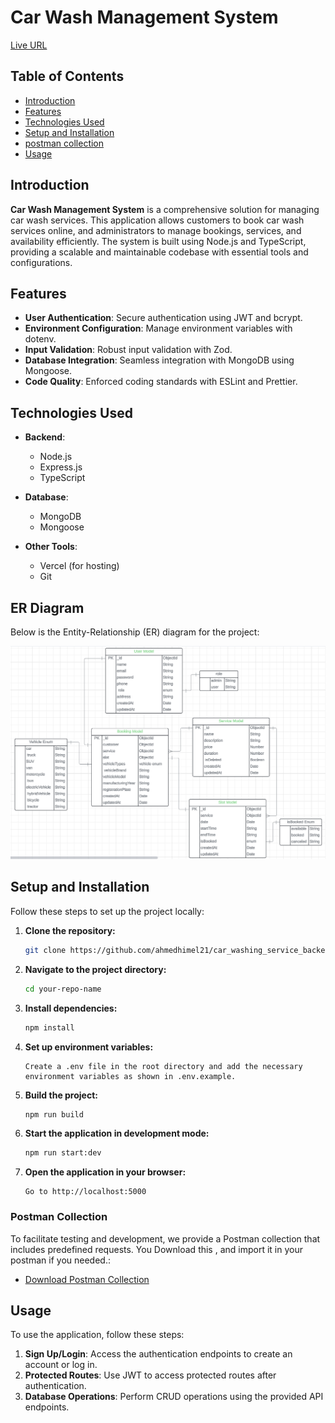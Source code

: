 # Car Wash Management System

[Live URL](https://your-new-vercel-live-url.com)

## Table of Contents

- [Introduction](#introduction)
- [Features](#features)
- [Technologies Used](#technologies-used)
- [Setup and Installation](#setup-and-installation)
- [postman collection](#postman-Collection)
- [Usage](#usage)

## Introduction

**Car Wash Management System** is a comprehensive solution for managing car wash services. This application allows customers to book car wash services online, and administrators to manage bookings, services, and availability efficiently. The system is built using Node.js and TypeScript, providing a scalable and maintainable codebase with essential tools and configurations.

## Features

- **User Authentication**: Secure authentication using JWT and bcrypt.
- **Environment Configuration**: Manage environment variables with dotenv.
- **Input Validation**: Robust input validation with Zod.
- **Database Integration**: Seamless integration with MongoDB using Mongoose.
- **Code Quality**: Enforced coding standards with ESLint and Prettier.

## Technologies Used

- **Backend**:

  - Node.js
  - Express.js
  - TypeScript

- **Database**:

  - MongoDB
  - Mongoose

- **Other Tools**:
  - Vercel (for hosting)
  - Git

## ER Diagram

Below is the Entity-Relationship (ER) diagram for the project:

![ER Diagram](./ERDiagram.png)

## Setup and Installation

Follow these steps to set up the project locally:

1. **Clone the repository:**
   ```sh
   git clone https://github.com/ahmedhimel21/car_washing_service_backend
   ```
2. **Navigate to the project directory:**
   ```sh
   cd your-repo-name
   ```
3. **Install dependencies:**
   ```sh
   npm install
   ```
4. **Set up environment variables:**
   ```
   Create a .env file in the root directory and add the necessary environment variables as shown in .env.example.
   ```
5. **Build the project:**
   ```sh
   npm run build
   ```
6. **Start the application in development mode:**
   ```sh
   npm run start:dev
   ```
7. **Open the application in your browser:**
   ```
   Go to http://localhost:5000
   ```

### Postman Collection

To facilitate testing and development, we provide a Postman collection that includes predefined requests. You Download this , and import it in your postman if you needed.:

- [Download Postman Collection](./car%20washing%20service.postman_collection.json)

## Usage

To use the application, follow these steps:

1. **Sign Up/Login**: Access the authentication endpoints to create an account or log in.
2. **Protected Routes**: Use JWT to access protected routes after authentication.
3. **Database Operations**: Perform CRUD operations using the provided API endpoints.
